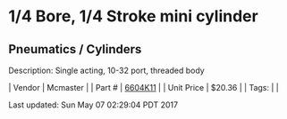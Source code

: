 # 1/4 Bore, 1/4 Stroke mini cylinder
## Pneumatics / Cylinders
Description: 	Single acting, 10-32 port, threaded body 

| Vendor | Mcmaster | 
| Part # | [6604K11](https://www.mcmaster.com/#6604K11) | 
| Unit Price | $20.36 | 
| Tags: |  | 

Last updated: Sun May 07 02:29:04 PDT 2017